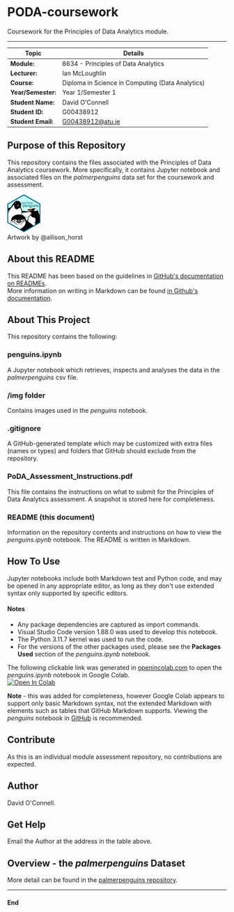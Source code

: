 # PODA-coursework
Coursework for the Principles of Data Analytics module.  
***  
  
| Topic | Details |
|---------|-------------|
| **Module:**  | 8634 - Principles of Data Analytics  |
| **Lecturer:**  | Ian McLoughlin  | 
| **Course:**  | Diploma in Science in Computing (Data Analytics)  |
| **Year/Semester:**  | Year 1/Semester 1  |
| **Student Name:**  | David O'Connell  |
| **Student ID:**  | G00438912  |
| **Student Email:**  | G00438912@atu.ie  |  

## Purpose of this Repository   
This repository contains the files associated with the Principles of Data Analytics coursework. More specifically, it contains Jupyter notebook and associated files on the *palmerpenguins* data set for the coursework and assessment.  
<p>
<div style="text-align: left;">
    <img src="img/palmerpenguins.png" width="15%">
</div>
<div style="text-align: left" font = 7> Artwork by @allison_horst </div>  
</p>   

## About this README  
This README has been based on the guidelines in [GitHub's documentation on READMEs](https://docs.github.com/en/repositories/managing-your-repositorys-settings-and-features/customizing-your-repository/about-readmes).  
More information on writing in Markdown can be found [in Github's documentation](https://docs.github.com/en/get-started/writing-on-github/getting-started-with-writing-and-formatting-on-github/basic-writing-and-formatting-syntax). 

## About This Project  
This repository contains the following:  

### penguins.ipynb
A Jupyter notebook which retrieves, inspects and analyses the data in the *palmerpenguins* csv file. 
  
### /img folder  
Contains images used in the *penguins* notebook.
  
### .gitignore
A GitHub-generated template which may be customized with extra files (names or types) and folders that GitHub should exclude from the repository.

### PoDA_Assessment_Instructions.pdf
This file contains the instructions on what to submit for the Principles of Data Analytics assessment. A snapshot is stored here for completeness.
  
### README (this document)
Information on the repository contents and instructions on how to view the *penguins.ipynb* notebook. The README is written in Markdown.
  
## How To Use  
Jupyter notebooks include both Markdown test and Python code, and may be opened in any appropriate editor, as long as they don't use extended syntax only supported by specific editors.  

#### Notes
- Any package dependencies are captured as import commands.  
- Visual Studio Code version 1.88.0 was used to develop this notebook.  
- The Python 3.11.7 kernel was used to run the code.  
- For the versions of the other packages used, please see the **Packages Used** section of the *penguins.ipynb* notebook.  
   
The following clickable link was generated in [openincolab.com](https://openincolab.com) to open the *penguins.ipynb* notebook in Google Colab.  
<a target="_blank" href="https://colab.research.google.com/github/dvdgeroconnell/PODA-coursework/blob/main/penguins.ipynb">
  <img src="https://colab.research.google.com/assets/colab-badge.svg" alt="Open In Colab"/>
</a>  

**Note** - this was added for completeness, however Google Colab appears to support only basic Markdown syntax, not the extended Markdown with elements such as tables that GitHub Markdown supports. Viewing the *penguins* notebook in [GitHub](https://github.com/dvdgeroconnell/PODA-coursework.git) is recommended.

## Contribute
As this is an individual module assessment repository, no contributions are expected.

## Author
David O'Connell.

## Get Help
Email the Author at the address in the table above.

## Overview - the *palmerpenguins* Dataset  
More detail can be found in the [palmerpenguins repository](https://allisonhorst.github.io/palmerpenguins/).

******
#### End

